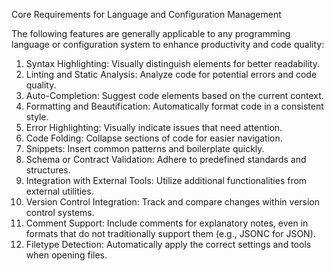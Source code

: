 Core Requirements for Language and Configuration Management

The following features are generally applicable to any programming language or configuration system to enhance productivity and code quality:

1. Syntax Highlighting: Visually distinguish elements for better readability.
2. Linting and Static Analysis: Analyze code for potential errors and code quality.
3. Auto-Completion: Suggest code elements based on the current context.
4. Formatting and Beautification: Automatically format code in a consistent style.
5. Error Highlighting: Visually indicate issues that need attention.
6. Code Folding: Collapse sections of code for easier navigation.
7. Snippets: Insert common patterns and boilerplate quickly.
8. Schema or Contract Validation: Adhere to predefined standards and structures.
9. Integration with External Tools: Utilize additional functionalities from external utilities.
10. Version Control Integration: Track and compare changes within version control systems.
11. Comment Support: Include comments for explanatory notes, even in formats that do not traditionally support them (e.g., JSONC for JSON).
12. Filetype Detection: Automatically apply the correct settings and tools when opening files.
